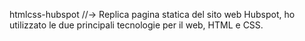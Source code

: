 htmlcss-hubspot //-> Replica pagina statica del sito web Hubspot, ho utilizzato le due principali tecnologie per il web, HTML e CSS. 
